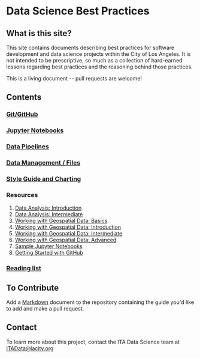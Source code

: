 # Data Science Best Practices

## What is this site?
This site contains documents describing best practices for software development
and data science projects within the City of Los Angeles. It is not intended to be
prescriptive, so much as a collection of hard-earned lessons regarding best practices
and the reasoning behind those practices.

This is a living document -- pull requests are welcome!

## Contents
### [Git/GitHub](./github.md)
### [Jupyter Notebooks](./notebooks.md)
### [Data Pipelines](./data-pipeline.md)
### [Data Management / Files](./data-management.md)
### [Style Guide and Charting](./charting.md)
### Resources
1. [Data Analysis: Introduction](./data-analysis-intro.md)
2. [Data Analysis: Intermediate](./data-analysis-intermediate.md)
3. [Working with Geospatial Data: Basics](./spatial-analysis-basics.md)
4. [Working with Geospatial Data: Introduction](./spatial-analysis-intro.md)
5. [Working with Geospatial Data: Intermediate](./spatial-analysis-intermediate.md)
6. [Working with Geospatial Data: Advanced](./spatial-analysis-advanced.md)
7. [Sample Jupyter Notebooks](https://github.com/CityOfLosAngeles/notebook-demos)
8. [Getting Started with GitHub](./getting-started-guide.md)

### [Reading list](./reading-list.md)

## To Contribute
Add a [Markdown](https://guides.github.com/features/mastering-markdown/) document to the repository containing the guide you'd like to add and make a pull request. 

## Contact 
To learn more about this project, contact the ITA Data Science team at [ITAData@lacity.org](mailto://itadata@lacity.org)

